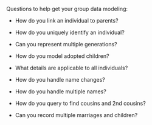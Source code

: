 Questions to help get your group data modeling:

- How do you link an individual to parents?

- How do you uniquely identify an individual?

- Can you represent multiple generations?

- How do you model adopted children?

- What details are applicable to all individuals?

- How do you handle name changes?

- How do you handle multiple names?

- How do you query to find cousins and 2nd cousins?

- Can you record multiple marriages and children?
